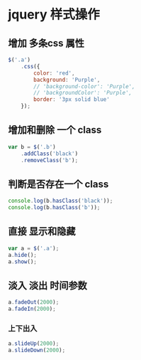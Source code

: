 # jquery 样式操作

## 增加 多条css 属性

```js
$('.a')
    .css({
        color: 'red',
        background: 'Purple',
        // 'background-color': 'Purple',
        // 'backgroundColor': 'Purple',
        border: '3px solid blue'
    });
```

## 增加和删除 一个 class

```js
var b = $('.b')
    .addClass('black')
    .removeClass('b');
```

## 判断是否存在一个 class

```js
console.log(b.hasClass('black'));
console.log(b.hasClass('b'));
```

## 直接 显示和隐藏

```js
var a = $('.a');
a.hide();
a.show();
```

## 淡入 淡出 时间参数

```js
a.fadeOut(2000);
a.fadeIn(2000);
```

### 上下出入

```js
a.slideUp(2000);
a.slideDown(2000);
```
